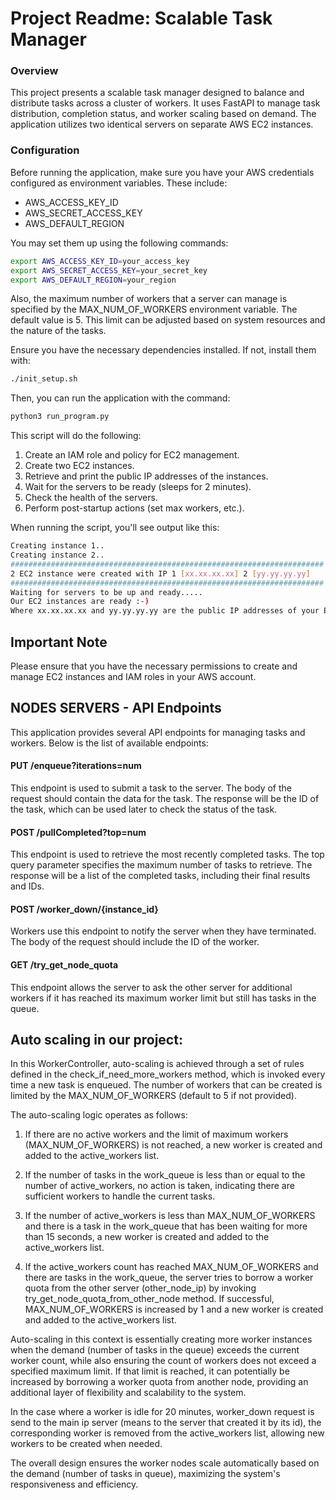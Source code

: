 # Project Readme: Scalable Task Manager
### Overview
This project presents a scalable task manager designed to balance and distribute tasks across a cluster of workers. It uses FastAPI to manage task distribution, completion status, and worker scaling based on demand. The application utilizes two identical servers on separate AWS EC2 instances.

### Configuration
Before running the application, make sure you have your AWS credentials configured as environment variables. These include:

* AWS_ACCESS_KEY_ID
* AWS_SECRET_ACCESS_KEY
* AWS_DEFAULT_REGION

You may set them up using the following commands:

```bash
export AWS_ACCESS_KEY_ID=your_access_key
export AWS_SECRET_ACCESS_KEY=your_secret_key
export AWS_DEFAULT_REGION=your_region
```

Also, the maximum number of workers that a server can manage is specified by the MAX_NUM_OF_WORKERS environment variable. The default value is 5. This limit can be adjusted based on system resources and the nature of the tasks.


Ensure you have the necessary dependencies installed. If not, install them with:

```bash
./init_setup.sh
```
Then, you can run the application with the command:

```bash
python3 run_program.py
```
This script will do the following:

1. Create an IAM role and policy for EC2 management.
2. Create two EC2 instances.
3. Retrieve and print the public IP addresses of the instances.
4. Wait for the servers to be ready (sleeps for 2 minutes).
5. Check the health of the servers.
6. Perform post-startup actions (set max workers, etc.).


When running the script, you'll see output like this:

```bash
Creating instance 1..
Creating instance 2..
######################################################################
2 EC2 instance were created with IP 1 [xx.xx.xx.xx] 2 [yy.yy.yy.yy]
######################################################################
Waiting for servers to be up and ready.....
Our EC2 instances are ready :-)
Where xx.xx.xx.xx and yy.yy.yy.yy are the public IP addresses of your EC2 instances.
```

## Important Note
Please ensure that you have the necessary permissions to create and manage EC2 instances and IAM roles in your AWS account.

## NODES SERVERS - API Endpoints
This application provides several API endpoints for managing tasks and workers. Below is the list of available endpoints:

#### PUT /enqueue?iterations=num
This endpoint is used to submit a task to the server. The body of the request should contain the data for the task. The response will be the ID of the task, which can be used later to check the status of the task.

#### POST /pullCompleted?top=num
This endpoint is used to retrieve the most recently completed tasks. The top query parameter specifies the maximum number of tasks to retrieve. The response will be a list of the completed tasks, including their final results and IDs.

#### POST /worker_down/{instance_id}
Workers use this endpoint to notify the server when they have terminated. The body of the request should include the ID of the worker.

#### GET /try_get_node_quota
This endpoint allows the server to ask the other server for additional workers if it has reached its maximum worker limit but still has tasks in the queue.


## Auto scaling in our project:
In this WorkerController, auto-scaling is achieved through a set of rules defined in the check_if_need_more_workers method, 
which is invoked every time a new task is enqueued. 
The number of workers that can be created is limited by the MAX_NUM_OF_WORKERS (default to 5 if not provided).

The auto-scaling logic operates as follows:

1. If there are no active workers and the limit of maximum workers (MAX_NUM_OF_WORKERS) is not reached, a new worker is created and added to the active_workers list.

2. If the number of tasks in the work_queue is less than or equal to the number of active_workers, no action is taken, indicating there are sufficient workers to handle the current tasks.

3. If the number of active_workers is less than MAX_NUM_OF_WORKERS and there is a task in the work_queue that has been waiting for more than 15 seconds, a new worker is created and added to the active_workers list.

4. If the active_workers count has reached MAX_NUM_OF_WORKERS and there are tasks in the work_queue, the server tries to borrow a worker quota from the other server (other_node_ip) by invoking try_get_node_quota_from_other_node method. If successful, MAX_NUM_OF_WORKERS is increased by 1 and a new worker is created and added to the active_workers list.

Auto-scaling in this context is essentially creating more worker instances when the demand 
(number of tasks in the queue) exceeds the current worker count, 
while also ensuring the count of workers does not exceed a specified maximum limit. 
If that limit is reached, it can potentially be increased by borrowing a worker quota from another node, providing an additional layer of flexibility and scalability to the system.

In the case where a worker is idle for 20 minutes, worker_down request is send to the main ip server (means to the server that created it by its id), 
the corresponding worker is removed from the active_workers list, 
allowing new workers to be created when needed.

The overall design ensures the worker nodes scale automatically based on the demand 
(number of tasks in queue), maximizing the system's responsiveness and efficiency.